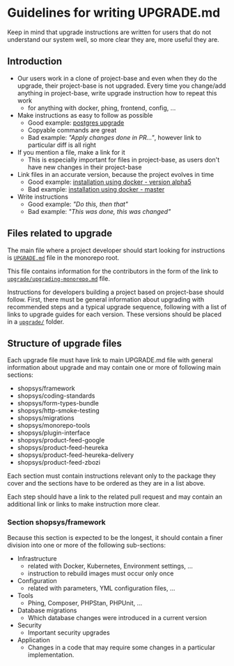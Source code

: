 # Guidelines for writing UPGRADE.md

Keep in mind that upgrade instructions are written for users that do not understand our system well, so more clear they are, more useful they are.

## Introduction

* Our users work in a clone of project-base and even when they do the upgrade, their project-base is not upgraded.
  Every time you change/add anything in project-base, write upgrade instruction how to repeat this work
    * for anything with docker, phing, frontend, config, ...
* Make instructions as easy to follow as possible
    * Good example: [postgres upgrade](https://github.com/shopsys/shopsys/blob/master/UPGRADE.md#postgresql-upgrade)
    * Copyable commands are great
    * Bad example: *"Apply changes done in PR..."*, however link to particular diff is all right
* If you mention a file, make a link for it
    * This is especially important for files in project-base, as users don't have new changes in their project-base
* Link files in an accurate version, because the project evolves in time
    * Good example: [installation using docker - version alpha5](https://github.com/shopsys/shopsys/blob/v7.0.0-alpha5/docs/installation/installation-using-docker-application-setup.md)
    * Bad example: [installation using docker - master](https://github.com/shopsys/shopsys/blob/master/docs/installation/installation-using-docker-application-setup.md)
* Write instructions
    * Good example: *"Do this, then that"*
    * Bad example: *"This was done, this was changed"*

## Files related to upgrade

The main file where a project developer should start looking for instructions is [`UPGRADE.md`](https://github.com/shopsys/shopsys/blob/master/UPGRADE.md) file in the monorepo root.

This file contains information for the contributors in the form of the link to [`upgrade/upgrading-monorepo.md`](https://github.com/shopsys/shopsys/blob/7.3/upgrade/upgrading-monorepo.md) file.

Instructions for developers building a project based on project-base should follow.
First, there must be general information about upgrading with recommended steps and a typical upgrade sequence,
following with a list of links to upgrade guides for each version.
These versions should be placed in a [`upgrade/`](https://github.com/shopsys/shopsys/tree/7.3/upgrade/) folder.

## Structure of upgrade files

Each upgrade file must have link to main UPGRADE.md file with general information about upgrade and may contain one or more of following main sections:

* shopsys/framework
* shopsys/coding-standards
* shopsys/form-types-bundle
* shopsys/http-smoke-testing
* shopsys/migrations
* shopsys/monorepo-tools
* shopsys/plugin-interface
* shopsys/product-feed-google
* shopsys/product-feed-heureka
* shopsys/product-feed-heureka-delivery
* shopsys/product-feed-zbozi

Each section must contain instructions relevant only to the package they cover and the sections have to be ordered as they are in a list above.

Each step should have a link to the related pull request and may contain an additional link or links to make instruction more clear.

### Section shopsys/framework

Because this section is expected to be the longest, it should contain a finer division into one or more of the following sub-sections:

* Infrastructure
    * related with Docker, Kubernetes, Environment settings, ...
    * instruction to rebuild images must occur only once
* Configuration
    * related with parameters, YML configuration files, ...
* Tools
    * Phing, Composer, PHPStan, PHPUnit, ...
* Database migrations
    * Which database changes were introduced in a current version
* Security
    * Important security upgrades
* Application
    * Changes in a code that may require some changes in a particular implementation.
